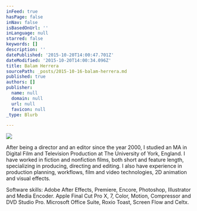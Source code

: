 ```yaml
---
inFeed: true
hasPage: false
inNav: false
isBasedOnUrl: ''
inLanguage: null
starred: false
keywords: []
description: ''
datePublished: '2015-10-20T14:00:47.701Z'
dateModified: '2015-10-20T14:00:34.096Z'
title: Balam Herrera
sourcePath: _posts/2015-10-16-balam-herrera.md
published: true
authors: []
publisher:
  name: null
  domain: null
  url: null
  favicon: null
_type: Blurb

---
```

![](https://the-grid-user-content.s3-us-west-2.amazonaws.com/72bfe8c9-10d4-4795-a5f1-5be5301f575f.jpg)

After being a director and an editor since the year 2000, I studied an MA in Digital Film and Television Production at The University of York, England. I have worked in fiction and nonfiction films, both short and feature length, specializing in producing, directing and editing. I also have experience in production planning, workflows, film and video technologies, 2D animation and visual effects.

Software skills: Adobe After Effects, Premiere, Encore, Photoshop, Illustrator and Media Encoder. Apple Final Cut Pro X, 7, Color, Motion, Compressor and DVD Studio Pro. Microsoft Office Suite, Roxio Toast, Screen Flow and Celtx.